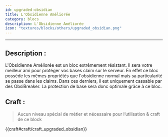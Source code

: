 ```yaml
---
id: upgraded-obsidian
title: L'Obsidienne Améliorée
category: blocs
description: L'Obsidienne Améliorée
icon: "textures/blocks/others/upgraded_obsidian.png"
---
```

___
## Description : 

L'Obsidienne Améliorée est un bloc extrêmement résistant. Il sera votre meilleur ami pour protéger vos bases claim sur le serveur. 
En effet ce bloc possède les mêmes propriétés que l'obsidienne normal mais sa particularité se passe dans les claims. Dans ces derniers, il est uniquement cassable par des ObsiBreaker. 
La protection de base sera donc optimale grâce à ce bloc. 

## Craft : 

> Aucun niveau spécial de métier et nécessaire pour l’utilisation & craft de ce block 

{{craft#craft/craft_upgraded_obsidian}}  
